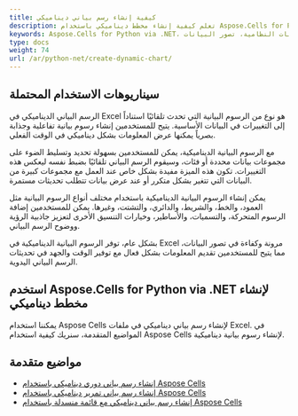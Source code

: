 ```yaml
---
title: كيفية إنشاء رسم بياني ديناميكي
description: تعلم كيفية إنشاء مخطط ديناميكي باستخدام Aspose.Cells for Python via .NET. ستوضح دليلنا الشامل كيفية تحديث وتعديل بيانات وعرض المخطط الخاص بك في الوقت الحقيقي استنادًا إلى إدخال المستخدم أو تغييرات البيانات النظامية.
keywords: Aspose.Cells for Python via .NET، مخطط ديناميكي، تحديثات في الوقت الحقيقي، إدخال المستخدم، تغييرات البيانات النظامية، تصور البيانات.
type: docs
weight: 74
url: /ar/python-net/create-dynamic-chart/
---
```


## **سيناريوهات الاستخدام المحتملة**
الرسم البياني الديناميكي في Excel هو نوع من الرسوم البيانية التي تحدث تلقائيًا استناداً إلى التغييرات في البيانات الأساسية. يتيح للمستخدمين إنشاء رسوم بيانية تفاعلية وجذابة بصرياً يمكنها عرض المعلومات بشكل ديناميكي في الوقت الفعلي.

مع الرسوم البيانية الديناميكية، يمكن للمستخدمين بسهولة تحديد وتسليط الضوء على مجموعات بيانات محددة أو فئات، وسيقوم الرسم البياني تلقائيًا بضبط نفسه ليعكس هذه التغييرات. تكون هذه الميزة مفيدة بشكل خاص عند العمل مع مجموعات كبيرة من البيانات التي تتغير بشكل متكرر أو عند عرض بيانات تتطلب تحديثات مستمرة.

يمكن إنشاء الرسوم البيانية الديناميكية باستخدام مختلف أنواع الرسوم البيانية مثل العمود، والخط، والشريط، والدائري، والتشتت، وغيرها. يمكن للمستخدمين إضافة الرسوم المتحركة، والتسميات، والأساطير، وخيارات التنسيق الأخرى لتعزيز جاذبية الرؤية ووضوح الرسم البياني.

بشكل عام، توفر الرسوم البيانية الديناميكية في Excel مرونة وكفاءة في تصور البيانات، مما يتيح للمستخدمين تقديم المعلومات بشكل فعال مع توفير الوقت والجهد في تحديثات الرسم البياني اليدوية.

## **استخدم Aspose.Cells for Python via .NET لإنشاء مخطط ديناميكي**
يمكننا استخدام Aspose Cells لإنشاء رسم بياني ديناميكي في ملفات Excel.
في المواضيع المتقدمة، سنريك كيفية استخدام Aspose Cells لإنشاء رسوم بيانية ديناميكية.

## **مواضيع متقدمة**
- [إنشاء رسم بياني دوري ديناميكي باستخدام Aspose Cells](/cells/ar/python-net/create-dynamic-rolling-chart/)
- [إنشاء رسم بياني تمرير ديناميكي باستخدام Aspose Cells](/cells/ar/python-net/create-dynamic-scrolling-chart/)
- [إنشاء رسم بياني ديناميكي مع قائمة منسدلة باستخدام Aspose Cells](/cells/ar/python-net/create-dynamic-chart-with-dropdownlist/)
